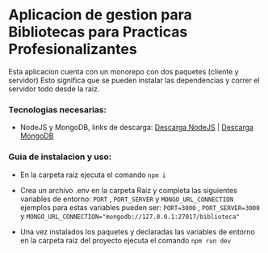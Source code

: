 # Aplicacion de gestion para Bibliotecas para Practicas Profesionalizantes

Esta aplicacion cuenta con un monorepo con dos paquetes (cliente y servidor)
Esto significa que se pueden instalar las dependencias y correr el servidor todo desde la raiz.

### Tecnologias necesarias:

- NodeJS y MongoDB, links de descarga: [Descarga NodeJS](https://nodejs.org/en) | [Descarga MongoDB](https://www.mongodb.com/try/download/community)

### Guia de instalacion y uso:

- En la carpeta raiz ejecuta el comando `npm i`

- Crea un archivo .env en la carpeta Raiz y completa las siguientes variables de entorno: `PORT` , `PORT_SERVER` y `MONGO_URL_CONNECTION` ejemplos para estas variables pueden ser: `PORT=3000` , `PORT_SERVER=3000` y `MONGO_URL_CONNECTION="mongodb://127.0.0.1:27017/biblioteca"`

- Una vez instalados los paquetes y declaradas las variables de entorno en la carpeta raiz del proyecto ejecuta el comando `npm run dev`
